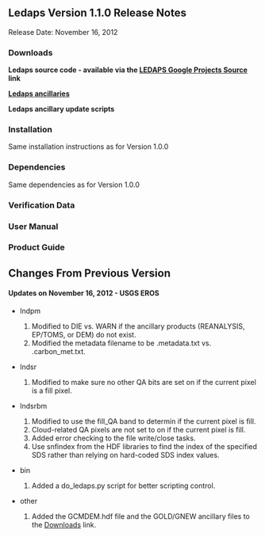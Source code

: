 ## Ledaps Version 1.1.0 Release Notes ##
Release Date: November 16, 2012

### Downloads ###

**Ledaps source code - available via the [LEDAPS Google Projects Source](http://code.google.com/p/ledaps/source/checkout) link**

**[Ledaps ancillaries](http://landsat.usgs.gov/espa/files/ledaps_anc_1980-2012.tar.gz)**

**Ledaps ancillary update scripts**


### Installation ###
Same installation instructions as for Version 1.0.0

### Dependencies ###
Same dependencies as for Version 1.0.0

### Verification Data ###

### User Manual ###

### Product Guide ###

## Changes From Previous Version ##
#### Updates on November 16, 2012 - USGS EROS ####
  * lndpm
    1. Modified to DIE vs. WARN if the ancillary products (REANALYSIS, EP/TOMS, or DEM) do not exist.
    1. Modified the metadata filename to be .metadata.txt vs. .carbon\_met.txt.

  * lndsr
    1. Modified to make sure no other QA bits are set on if the current pixel is a fill pixel.

  * lndsrbm
    1. Modified to use the fill\_QA band to determin if the current pixel is fill.
    1. Cloud-related QA pixels are not set to on if the current pixel is fill.
    1. Added error checking to the file write/close tasks.
    1. Use snfindex from the HDF libraries to find the index of the specified SDS rather than relying on hard-coded SDS index values.

  * bin
    1. Added a do\_ledaps.py script for better scripting control.

  * other
    1. Added the GCMDEM.hdf file and the GOLD/GNEW ancillary files to the [Downloads](http://code.google.com/p/ledaps/downloads/list) link.